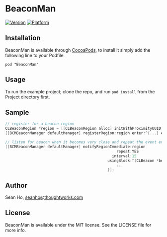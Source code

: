 # BeaconMan

[![Version](http://cocoapod-badges.herokuapp.com/v/BeaconMan/badge.png)](http://cocoadocs.org/docsets/BeaconMan)
[![Platform](http://cocoapod-badges.herokuapp.com/p/BeaconMan/badge.png)](http://cocoadocs.org/docsets/BeaconMan)

## Installation

BeaconMan is available through [CocoaPods](http://cocoapods.org), to install
it simply add the following line to your Podfile:

    pod "BeaconMan"


## Usage

To run the example project; clone the repo, and run `pod install` from the Project directory first.

## Sample

```objective-c
// register for a beacon region
CLBeaconRegion *region = [[CLBeaconRegion alloc] initWithProximityUUID:uuid identifier:@"TestBeacon"];
[[BCMBeaconManager defaultManager] registerRegion:region enter:^{...} exit:^{...}];

// listen for beacon when it becomes very close and repeat the event every 15 seconds
[[BCMBeaconManager defaultManager] notifyRegionImmediate:region
                                                  repeat:YES
                                                interval:15
                                              usingBlock:^(CLBeacon *beacon) {
                                                  ...
                                              }];
```

## Author

Sean Ho, seanho@thoughtworks.com

## License

BeaconMan is available under the MIT license. See the LICENSE file for more info.

